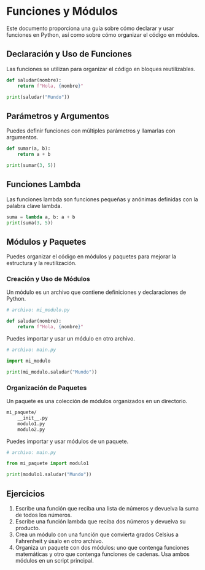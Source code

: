 # Funciones y Módulos

Este documento proporciona una guía sobre cómo declarar y usar funciones en Python, así como sobre cómo organizar el código en módulos.

## Declaración y Uso de Funciones

Las funciones se utilizan para organizar el código en bloques reutilizables.

```python
def saludar(nombre):
    return f"Hola, {nombre}"

print(saludar("Mundo"))
```
## Parámetros y Argumentos
Puedes definir funciones con múltiples parámetros y llamarlas con argumentos.

```python
def sumar(a, b):
    return a + b

print(sumar(3, 5))
```

## Funciones Lambda
Las funciones lambda son funciones pequeñas y anónimas definidas con la palabra clave lambda.

```python
suma = lambda a, b: a + b
print(suma(3, 5))
```

## Módulos y Paquetes
Puedes organizar el código en módulos y paquetes para mejorar la estructura y la reutilización.

### Creación y Uso de Módulos
Un módulo es un archivo que contiene definiciones y declaraciones de Python.

```python
# archivo: mi_modulo.py

def saludar(nombre):
    return f"Hola, {nombre}"
```

Puedes importar y usar un módulo en otro archivo.

```python
# archivo: main.py

import mi_modulo

print(mi_modulo.saludar("Mundo"))
```

### Organización de Paquetes
Un paquete es una colección de módulos organizados en un directorio.

```markdown
mi_paquete/
    __init__.py
    modulo1.py
    modulo2.py
```
Puedes importar y usar módulos de un paquete.

```python
# archivo: main.py

from mi_paquete import modulo1

print(modulo1.saludar("Mundo"))
```

## Ejercicios
1. Escribe una función que reciba una lista de números y devuelva la suma de todos los números.
2. Escribe una función lambda que reciba dos números y devuelva su producto.
3. Crea un módulo con una función que convierta grados Celsius a Fahrenheit y úsalo en otro archivo.
4. Organiza un paquete con dos módulos: uno que contenga funciones matemáticas y otro que contenga funciones de cadenas. Usa ambos módulos en un script principal.